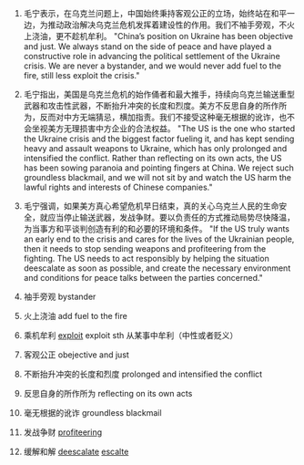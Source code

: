 1. 毛宁表示，在乌克兰问题上，中国始终秉持客观公正的立场，始终站在和平一边，为推动政治解决乌克兰危机发挥着建设性的作用。我们不袖手旁观，不火上浇油，更不趁机牟利。
"China’s position on Ukraine has been objective and just. We always stand on the side of peace and have played a constructive role in advancing the political settlement of the Ukraine crisis. We are never a bystander, and we would never add fuel to the fire, still less exploit the crisis."

2. 毛宁指出，美国是乌克兰危机的始作俑者和最大推手，持续向乌克兰输送重型武器和攻击性武器，不断抬升冲突的长度和烈度。美方不反思自身的所作所为，反而对中方无端猜忌，横加指责。我们不接受这种毫无根据的讹诈，也不会坐视美方无理损害中方企业的合法权益。
"The US is the one who started the Ukraine crisis and the biggest factor fueling it, and has kept sending heavy and assault weapons to Ukraine, which has only prolonged and intensified the conflict. Rather than reflecting on its own acts, the US has been sowing paranoia and pointing fingers at China. We reject such groundless blackmail, and we will not sit by and watch the US harm the lawful rights and interests of Chinese companies."

3. 毛宁强调，如果美方真心希望危机早日结束，真的关心乌克兰人民的生命安全，就应当停止输送武器，发战争财。要以负责任的方式推动局势尽快降温，为当事方和平谈判创造有利的和必要的环境和条件。
"If the US truly wants an early end to the crisis and cares for the lives of the Ukrainian people, then it needs to stop sending weapons and profiteering from the fighting. The US needs to act responsibly by helping the situation deescalate as soon as possible, and create the necessary environment and conditions for peace talks between the parties concerned."

1. 袖手旁观
bystander

2. 火上浇油
add fuel to the fire

3. 乘机牟利
[exploit](https://www.google.com/search?q=exploit&oq=exploit&aqs=chrome..69i57j0i512l9.616j0j7&sourceid=chrome&ie=UTF-8)
exploit sth 从某事中牟利（中性或者贬义）

4. 客观公正
obejective and just

5. 不断抬升冲突的长度和烈度
prolonged and intensified the conflict

6. 反思自身的所作所为
reflecting on its own acts

7. 毫无根据的讹诈
groundless blackmail

8. 发战争财
[profiteering](https://www.merriam-webster.com/dictionary/profiteering) 

9. 缓解和解
[deescalate](https://dictionary.cambridge.org/dictionary/english-chinese-traditional/de-escalate)
[escalte](https://dictionary.cambridge.org/dictionary/english-chinese-traditional/escalate)
